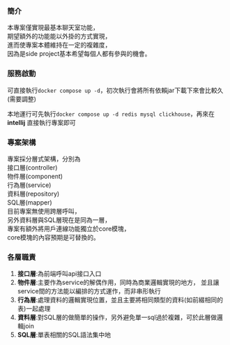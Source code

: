 ### 簡介
本專案僅實現最基本聊天室功能，  
期望額外的功能能以外掛的方式實現，  
進而使專案本體維持在一定的複雜度，  
因為是side project基本希望每個人都有參與的機會。 

### 服務啟動
可直接執行`docker compose up -d`，初次執行會將所有依賴jar下載下來會比較久(需要調整)  
  
本地運行可先執行`docker compose up -d redis mysql clickhouse`，再來在**intellij**
直接執行專案即可

### 專案架構
專案採分層式架構，分別為  
接口層(controller)  
物件層(component)  
行為層(service)  
資料層(repository)  
SQL層(mapper)  
目前專案無使用跨層呼叫，  
另外資料層與SQL層現在是同為一層，  
專案有額外將用戶連線功能獨立於core模塊，  
core模塊的內容預期是可替換的。

### 各層職責
1. **接口層**:為前端呼叫api接口入口
2. **物件層**:主要作為service的解偶作用，同時為商業邏輯實現的地方，
並且讓service間的方法能以編排的方式運作，而非串形執行
3. **行為層**:處理資料的邏輯實現位置，並且主要將相同類型的資料(如前綴相同的表)一起處理 
4. **資料層**:對SQL層的做簡單的操作，另外避免單一sql過於複雜，可於此層做邏輯join
5. **SQL層**:單表相關的SQL語法集中地